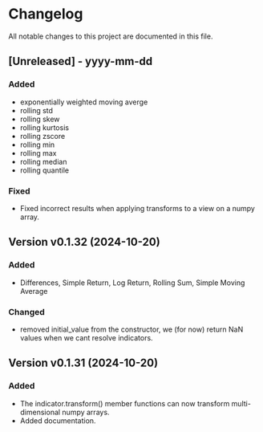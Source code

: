 # Changelog

All notable changes to this project are documented in this file.
 
[Unreleased] - yyyy-mm-dd
-------------------------

### Added

* exponentially weighted moving averge
* rolling std
* rolling skew
* rolling kurtosis
* rolling zscore
* rolling min
* rolling max
* rolling median
* rolling quantile

### Fixed

* Fixed incorrect results when applying transforms to a view on a numpy array.

Version v0.1.32 (2024-10-20)
-------------------------

### Added

* Differences, Simple Return, Log Return, Rolling Sum, Simple Moving Average

### Changed
* removed initial_value from the constructor, we (for now) return NaN values when we cant resolve indicators.

Version v0.1.31 (2024-10-20)
-------------------------

### Added
* The indicator.transform() member functions can now transform multi-dimensional numpy arrays.
* Added documentation.


